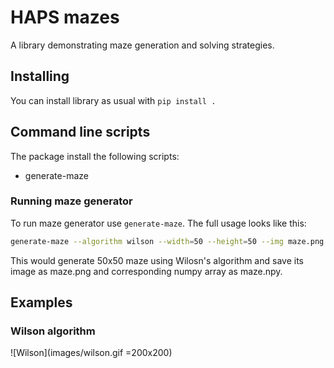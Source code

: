 # HAPS mazes

A library demonstrating maze generation and solving strategies.

## Installing

You can install library as usual with `pip install .`

## Command line scripts

The package install the following scripts:

- generate-maze

### Running maze generator

To run maze generator use `generate-maze`. The full usage looks like this:

```bash
generate-maze --algorithm wilson --width=50 --height=50 --img maze.png --dump maze.npy
```

This would generate 50x50 maze using Wilosn's algorithm and save its image as maze.png and corresponding numpy array as maze.npy.

## Examples

### Wilson algorithm

![Wilson](images/wilson.gif =200x200)
